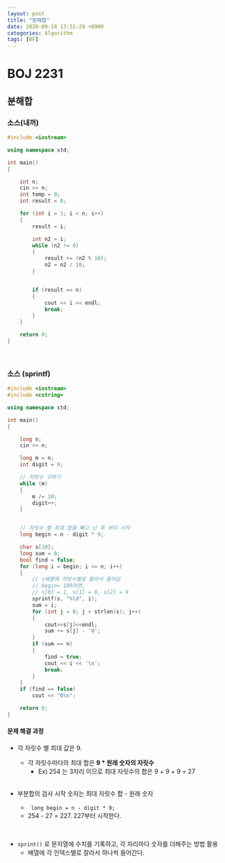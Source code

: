 ```yaml
---
layout: post
title: "분해합"
date: 2020-09-18 13:31:29 +0900
categories: Algorithm
tags: [BF]
---
```


# BOJ 2231

## 분해합

### 소스(내꺼)

```c++
#include <iostream>

using namespace std;

int main()
{

    int n;
    cin >> n;
    int temp = 0;
    int result = 0;

    for (int i = 1; i < n; i++)
    {
        result = i;

        int n2 = i;
        while (n2 != 0)
        {
            result += (n2 % 10);
            n2 = n2 / 10;
        }


        if (result == n)
        {
            cout << i << endl;
            break;
        }
    }

    return 0;
}
```

<br/>

### 소스 (sprintf)

```c++
#include <iostream>
#include <cstring>

using namespace std;

int main()
{

    long n;
    cin >> n;

    long m = n;
    int digit = 0;

    // 자릿수 구하기
    while (m)
    {
        m /= 10;
        digit++;
    }


    // 자릿수 별 최대 합을 빼고 난 후 부터 시작
    long begin = n - digit * 9;

    char s[10];
    long sum = 0;
    bool find = false;
    for (long i = begin; i <= n; i++)
    {
        // s배열에 자릿수별로 짤라서 들어감
        // begin= 189라면,
        // s[0] = 1, s[1] = 8, s[2] = 9
        sprintf(s, "%ld", i);
        sum = i;
        for (int j = 0; j < strlen(s); j++)
        {
            cout<<s[j]<<endl;
            sum += s[j] - '0';
        }
        if (sum == n)
        {
            find = true;
            cout << i << '\n';
            break;
        }
    }
    if (find == false)
        cout << "0\n";

    return 0;
}

```

#### 문제 해결 과정

- 각 자릿수 별 최대 값은 9.

  - 각 자릿수마다의 최대 합은 **9 \* 원래 숫자의 자릿수**
    - Ex) 254 는 3자리 이므로 최대 자릿수의 합은 9 + 9 + 9 = 27

  <br/>

- 부분합의 검사 시작 숫자는 최대 자릿수 합 - 원래 숫자

  - ` long begin = n - digit * 9;`
  - 254 - 27 = 227. 227부터 시작한다.

<br/>

- `sprint()` 로 문자열에 수치를 기록하고, 각 자리마다 숫자를 더해주는 방법 활용
  - 배열에 각 인덱스별로 잘라서 하나씩 들어간다.
